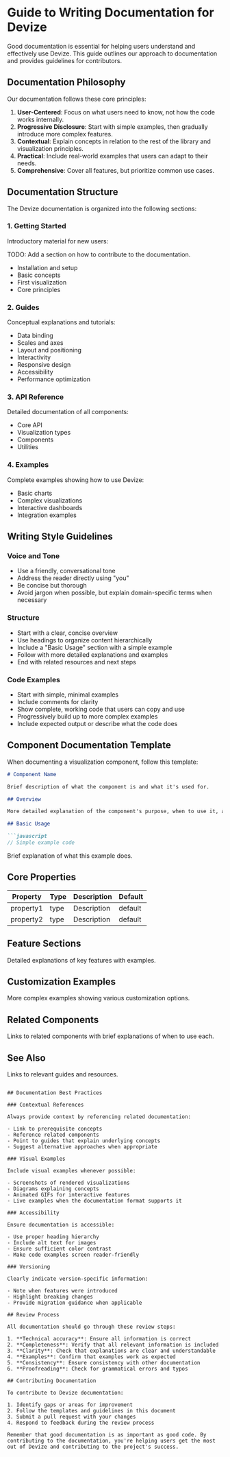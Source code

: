 # Guide to Writing Documentation for Devize

Good documentation is essential for helping users understand and effectively use Devize. This guide outlines our approach to documentation and provides guidelines for contributors.

## Documentation Philosophy

Our documentation follows these core principles:

1. **User-Centered**: Focus on what users need to know, not how the code works internally.
2. **Progressive Disclosure**: Start with simple examples, then gradually introduce more complex features.
3. **Contextual**: Explain concepts in relation to the rest of the library and visualization principles.
4. **Practical**: Include real-world examples that users can adapt to their needs.
5. **Comprehensive**: Cover all features, but prioritize common use cases.

## Documentation Structure

The Devize documentation is organized into the following sections:

### 1. Getting Started

Introductory material for new users:

TODO: Add a section on how to contribute to the documentation.

- Installation and setup
- Basic concepts
- First visualization
- Core principles

### 2. Guides

Conceptual explanations and tutorials:
- Data binding
- Scales and axes
- Layout and positioning
- Interactivity
- Responsive design
- Accessibility
- Performance optimization

### 3. API Reference

Detailed documentation of all components:
- Core API
- Visualization types
- Components
- Utilities

### 4. Examples

Complete examples showing how to use Devize:
- Basic charts
- Complex visualizations
- Interactive dashboards
- Integration examples

## Writing Style Guidelines

### Voice and Tone

- Use a friendly, conversational tone
- Address the reader directly using "you"
- Be concise but thorough
- Avoid jargon when possible, but explain domain-specific terms when necessary

### Structure

- Start with a clear, concise overview
- Use headings to organize content hierarchically
- Include a "Basic Usage" section with a simple example
- Follow with more detailed explanations and examples
- End with related resources and next steps

### Code Examples

- Start with simple, minimal examples
- Include comments for clarity
- Show complete, working code that users can copy and use
- Progressively build up to more complex examples
- Include expected output or describe what the code does

## Component Documentation Template

When documenting a visualization component, follow this template:

```markdown
# Component Name

Brief description of what the component is and what it's used for.

## Overview

More detailed explanation of the component's purpose, when to use it, and its key features.

## Basic Usage

```javascript
// Simple example code
```

Brief explanation of what this example does.

## Core Properties

| Property | Type | Description | Default |
|----------|------|-------------|---------|
| property1 | type | Description | default |
| property2 | type | Description | default |

## Feature Sections

Detailed explanations of key features with examples.

## Customization Examples

More complex examples showing various customization options.

## Related Components

Links to related components with brief explanations of when to use each.

## See Also

Links to relevant guides and resources.
```

## Documentation Best Practices

### Contextual References

Always provide context by referencing related documentation:

- Link to prerequisite concepts
- Reference related components
- Point to guides that explain underlying concepts
- Suggest alternative approaches when appropriate

### Visual Examples

Include visual examples whenever possible:

- Screenshots of rendered visualizations
- Diagrams explaining concepts
- Animated GIFs for interactive features
- Live examples when the documentation format supports it

### Accessibility

Ensure documentation is accessible:

- Use proper heading hierarchy
- Include alt text for images
- Ensure sufficient color contrast
- Make code examples screen reader-friendly

### Versioning

Clearly indicate version-specific information:

- Note when features were introduced
- Highlight breaking changes
- Provide migration guidance when applicable

## Review Process

All documentation should go through these review steps:

1. **Technical accuracy**: Ensure all information is correct
2. **Completeness**: Verify that all relevant information is included
3. **Clarity**: Check that explanations are clear and understandable
4. **Examples**: Confirm that examples work as expected
5. **Consistency**: Ensure consistency with other documentation
6. **Proofreading**: Check for grammatical errors and typos

## Contributing Documentation

To contribute to Devize documentation:

1. Identify gaps or areas for improvement
2. Follow the templates and guidelines in this document
3. Submit a pull request with your changes
4. Respond to feedback during the review process

Remember that good documentation is as important as good code. By contributing to the documentation, you're helping users get the most out of Devize and contributing to the project's success.
